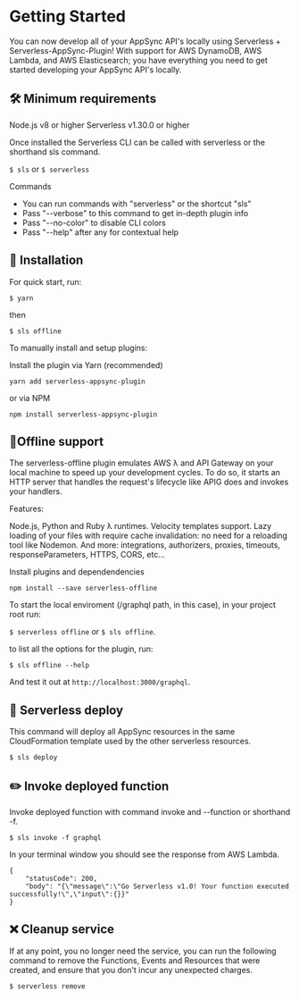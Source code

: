 # Getting Started

You can now develop all of your AppSync API's locally using Serverless + Serverless-AppSync-Plugin! With support for AWS DynamoDB, AWS Lambda, and AWS Elasticsearch; you have everything you need to get started developing your AppSync API's locally.


## 🛠 Minimum requirements

Node.js v8 or higher
Serverless v1.30.0 or higher

Once installed the Serverless CLI can be called with serverless or the shorthand sls command.

`$ sls`
or
`$ serverless`

Commands
* You can run commands with "serverless" or the shortcut "sls"
* Pass "--verbose" to this command to get in-depth plugin info
* Pass "--no-color" to disable CLI colors
* Pass "--help" after any <command> for contextual help


## 💾 Installation

For quick start, run:

`$ yarn`

then

`$ sls offline`

To manually install and setup plugins:

Install the plugin via Yarn (recommended)

```
yarn add serverless-appsync-plugin
```

or via NPM

```
npm install serverless-appsync-plugin
```


## 📝Offline support

The serverless-offline plugin emulates AWS λ and API Gateway on your local machine to speed up your development cycles. To do so, it starts an HTTP server that handles the request's lifecycle like APIG does and invokes your handlers.

Features:

Node.js, Python and Ruby λ runtimes.
Velocity templates support.
Lazy loading of your files with require cache invalidation: no need for a reloading tool like Nodemon.
And more: integrations, authorizers, proxies, timeouts, responseParameters, HTTPS, CORS, etc...

Install plugins and dependendencies

```
npm install --save serverless-offline
```

To start the local enviroment (/graphql path, in this case), in your project root run:

`$ serverless offline` or `$ sls offline`.

to list all the options for the plugin, run:

`$ sls offline --help`

And test it out at `http://localhost:3000/graphql`.

## 🚀 Serverless deploy

This command will deploy all AppSync resources in the same CloudFormation template used by the other serverless resources.

`$ sls deploy`


## ✏️ Invoke deployed function

Invoke deployed function with command invoke and --function or shorthand -f.

`$ sls invoke -f graphql`

In your terminal window you should see the response from AWS Lambda.

```
{
    "statusCode": 200,
    "body": "{\"message\":\"Go Serverless v1.0! Your function executed successfully!\",\"input\":{}}"
}
```

## ❌ Cleanup service

If at any point, you no longer need the service, you can run the following command to remove the Functions, Events and Resources that were created, and ensure that you don't incur any unexpected charges.

`$ serverless remove`

